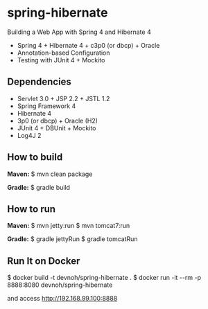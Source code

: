 # spring-hibernate
Building a Web App with Spring 4 and Hibernate 4

* Spring 4 + Hibernate 4 + c3p0 (or dbcp) + Oracle
* Annotation-based Configuration
* Testing with JUnit 4 + Mockito

Dependencies
------------

* Servlet 3.0 + JSP 2.2 + JSTL 1.2
* Spring Framework 4
* Hibernate 4
* 3p0 (or dbcp) + Oracle (H2)
* JUnit 4 + DBUnit + Mockito
* Log4J 2

How to build
------------

**Maven:**
$ mvn clean package

**Gradle:**
$ gradle build

How to run
----------
**Maven:**
$ mvn jetty:run
$ mvn tomcat7:run

**Gradle:**
$ gradle jettyRun
$ gradle tomcatRun

Run It on Docker
----------------

$ docker build -t devnoh/spring-hibernate .
$ docker run -it --rm -p 8888:8080 devnoh/spring-hibernate

and access http://192.168.99.100:8888
